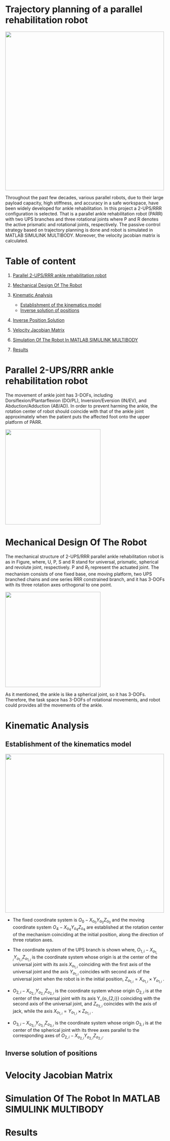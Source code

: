 # Trajectory planning of a parallel rehabilitation robot
<img src="https://github.com/9630613/Trajectory-planning-of-a-parallel-rehabilitation-robot/blob/main/Images/Picture4%20(2).png" width= "500"> 

Throughout the past few decades, various parallel robots, due to their large payload capacity, high stiffness, and accuracy in a safe workspace, have been widely developed for ankle rehabilitation. In this project a 2-UPS/RRR configuration is selected. That is a parallel ankle rehabilitation robot (PARR) with two UPS branches and three rotational joints where P and R denotes the active prismatic and rotational joints, respectively.
The passive control strategy based on trajectory planning is done and robot is simulated in MATLAB SIMULINK MULTIBODY. Moreover, the velocity jacobian matrix is calculated.


# Table of content

1. [Parallel 2-UPS/RRR ankle rehabilitation robot](#Parallel-2-UPS/RRR-ankle-rehabilitation-robot)                                                                                                                     
1. [Mechanical Design Of The Robot](#Mechanical-Design-Of-The-Robot)                                                                                                      
1. [Kinematic Analysis](#Kinematic-Analysis) 
    - [Establishment of the kinematics model](##Establishment-of-the-kinematics-model)
    - [Inverse solution of positions](##Inverse-solution-of-positions)
1. [Inverse Position Solution](#Inverse-Position-Solution)

1. [Velocity Jacobian Matrix](#Velocity-Jacobian-Matrix)
1. [Simulation Of The Robot In MATLAB SIMULINK MULTIBODY](#Simulation-Of-The-Robot-In-MATLAB-SIMULINK-MULTIBODY)
1. [Results](#Results)


# Parallel 2-UPS/RRR ankle rehabilitation robot
The movement of ankle joint has 3-DOFs, including Dorsiflexion/Plantarflexion (DO/PL), Inversion/Eversion (IN/EV), and
Abduction/Adduction (AB/AD).
In order to prevent harming the ankle, the rotation center of robot should coincide with that of the ankle joint approximately when the patient puts the affected foot onto the upper platform of PARR. 

<img src="https://github.com/9630613/Trajectory-planning-of-a-parallel-rehabilitation-robot/blob/main/Images/robot%204.png" width= "300"> 



# Mechanical Design Of The Robot
The mechanical structure of 2-UPS/RRR parallel ankle rehabilitation robot is as in Figure, where, U, P, S and R stand for universal,
prismatic, spherical and revolute joint, respectively. P and $R_1$ represent the actuated joint. The mechanism consists of one
fixed base, one moving platform, two UPS branched chains and one series RRR constrained branch, and it has 3-DOFs with its three rotation axes orthogonal to one point.

<img src="https://github.com/9630613/Trajectory-planning-of-a-parallel-rehabilitation-robot/blob/main/Images/1.png" width= "300"> 

As it mentioned, the ankle is like a spherical joint, so it has 3-DOFs. Therefore, the task space has 3-DOFs of rotational movements, and robot could provides all the movements of the ankle. 
# Kinematic Analysis
## Establishment of the kinematics model
<img src="https://github.com/9630613/Trajectory-planning-of-a-parallel-rehabilitation-robot/blob/main/Images/Picture2.png" width= "500"> 

- The fixed coordinate system is $O_0 − X_{o_0}Y_{o_0}Z_{o_0}$ and the moving coordinate system $O_4 − X_{o_4}Y_{o_4}Z_{o_4}$ are established at the rotation center of the mechanism coinciding at the initial position, along the direction of three rotation axes.

- The coordinate system of the UPS branch is shown where, $O_{1,i} − X_{o_{1,i}}Y_{o_{1,i}}Z_{o_{1,i}}$ is the coordinate system whose origin is at the center of the universal joint with its axis $X_{o_{1,i}}$ coinciding with the first axis of the universal joint and the axis $Y_{o_{1,i}}$ coincides with second axis of the universal joint when the robot is in the initial position, $Z_{o_{1,i}} = X_{o_{1,i}} \times Y_{o_{1,i}}$ .

- $O_{2,i} − X_{o_{2,i}}Y_{o_{2,i}}Z_{o_{2,i}}$ is the coordinate system whose origin $O_{2,i}$ is at the center of the universal joint with its axis Y_{o_{2,i}} coinciding with the second axis of the universal joint, and $Z_{o_{2,i}}$ coincides with the axis of jack, while the axis $X_{o_{1,i}} = Y_{o_{1,i}} \times Z_{o_{1,i}}$ .

- $O_{3,i} − X_{o_{3,i}}Y_{o_{3,i}}Z_{o_{3,i}}$ is the coordinate system whose origin $O_{3,i}$ is at the center of the spherical joint with its three axes parallel to the corresponding axes of $O_{2,i} − X_{o_{2,i}}Y_{o_{2,i}}Z_{o_{2,i}}$.
## Inverse solution of positions




# Velocity Jacobian Matrix
# Simulation Of The Robot In MATLAB SIMULINK MULTIBODY
# Results
